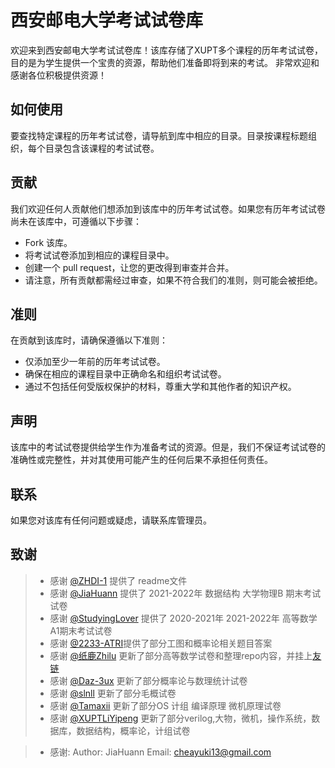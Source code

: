 # 西安邮电大学考试试卷库
欢迎来到西安邮电大学考试试卷库！该库存储了XUPT多个课程的历年考试试卷，目的是为学生提供一个宝贵的资源，帮助他们准备即将到来的考试。
非常欢迎和感谢各位积极提供资源！

## 如何使用
要查找特定课程的历年考试试卷，请导航到库中相应的目录。目录按课程标题组织，每个目录包含该课程的考试试卷。

## 贡献
我们欢迎任何人贡献他们想添加到该库中的历年考试试卷。如果您有历年考试试卷尚未在该库中，可遵循以下步骤：

* Fork 该库。
* 将考试试卷添加到相应的课程目录中。
* 创建一个 pull request，让您的更改得到审查并合并。
* 请注意，所有贡献都需经过审查，如果不符合我们的准则，则可能会被拒绝。

## 准则
在贡献到该库时，请确保遵循以下准则：

* 仅添加至少一年前的历年考试试卷。
* 确保在相应的课程目录中正确命名和组织考试试卷。
* 通过不包括任何受版权保护的材料，尊重大学和其他作者的知识产权。

## 声明
该库中的考试试卷提供给学生作为准备考试的资源。但是，我们不保证考试试卷的准确性或完整性，并对其使用可能产生的任何后果不承担任何责任。

## 联系
如果您对该库有任何问题或疑虑，请联系库管理员。

## 致谢
>
>- 感谢 [@ZHDI-1](https://github.com/ZHDI-1) 提供了 readme文件
>- 感谢 [@JiaHuann](https://github.com/JiaHuann) 提供了 2021-2022年 数据结构 大学物理B 期末考试试卷
>- 感谢 [@StudyingLover](https://github.com/StudyingLover) 提供了 2020-2021年 2021-2022年 高等数学A1期末考试试卷
>- 感谢 [@2233-ATRI](https://github.com/2233-ATRI)提供了部分工图和概率论相关题目答案
>- 感谢 [@纸鹿Zhilu](https://github.com/L33Z22L11) 更新了部分高等数学试卷和整理repo内容，并挂上[友链](https://cooo.site)
>- 感谢 [@Daz-3ux](https://github.com/Daz-3ux) 更新了部分概率论与数理统计试卷
>- 感谢 [@slnll](https://github.com/slnll) 更新了部分毛概试卷
>- 感谢 [@Tamaxii](https://github.com/lys122519) 更新了部分OS 计组 编译原理 微机原理试卷
>- 感谢 [@XUPTLiYipeng](https://github.com/XUPTLiYipeng) 更新了部分verilog,大物，微机，操作系统，数据库，数据结构，概率论，计组试卷

>- 感谢:
Author: JiaHuann
Email: cheayuki13@gmail.com 

